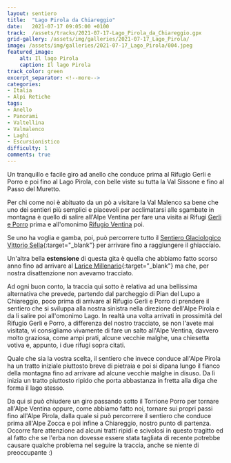 ```yaml
---
layout: sentiero
title:  "Lago Pirola da Chiareggio"
date:   2021-07-17 09:05:00 +0100
track:  /assets/tracks/2021-07-17-Lago_Pirola_da_Chiareggio.gpx
grid-gallery: /assets/img/galleries/2021-07-17_Lago_Pirola/
image: /assets/img/galleries/2021-07-17_Lago_Pirola/004.jpeg
featured_image:
    alt: Il lago Pirola
    caption: Il lago Pirola
track_color: green
excerpt_separator: <!--more-->
categories:
- Italia
- Alpi Retiche
tags:
- Anello
- Panorami
- Valtellina
- Valmalenco
- Laghi
- Escursionistico
difficulty: 1
comments: true
---
```


Un tranquillo e facile giro ad anello che conduce prima al Rifugio Gerli e Porro e poi fino al Lago Pirola, con belle viste su tutta la Val Sissone e fino al Passo del Muretto.

<!--more-->

Per chi come noi è abituato da un pò a visitare la Val Malenco sa bene che uno dei sentieri più semplici e piacevoli per acclimatarsi alle sgambate in montagna è quello di salire all'Alpe Ventina per fare una visita ai Rifugi [Gerli e Porro](https://www.rifugiogerliporro.it/) prima e all'omonimo [Rifugio Ventina](http://www.rifugioventina.it/) poi.

Se uno ha voglia e gamba, poi, può percorrere tutto il [Sentiero Glaciologico Vittorio Sella](https://www.valtellina.it/it/approfondimenti/trekking/il-sentiero-glaciologico-vittorio-sella){:target="_blank"} per arrivare fino a raggiungere il ghiacciaio.

Un'altra bella __estensione__ di questa gita è quella che abbiamo fatto scorso anno fino ad arrivare al [Larice Millenario](https://www.sondrioevalmalenco.it/sites/default/files/luogo/attachments/96582/sentiero_del_larice_millenario.pdf){:target="_blank"} ma che, per nostra disattenzione non avevamo tracciato.

Ad ogni buon conto, la traccia qui sotto è relativa ad una bellissima alternativa che prevede, partendo dal parcheggio di Pian del Lupo a Chiareggio, poco prima di arrivare al Rifugio Gerli e Porro di prendere il sentiero che si sviluppa alla nostra sinistra nella direzione dell'Alpe Pirola e da li salire poi all'omonimo Lago. 
In realtà una volta arrivati in prossimità del Rifugio Gerli e Porro, a differenza del nostro tracciato, se non l'avete mai visitata, vi consigliamo vivamente di fare un salto all'Alpe Ventina, davvero molto graziosa, come ampi prati, alcune vecchie malghe, una chiesetta votiva e, appunto, i due rifugi sopra citati.

Quale che sia la vostra scelta, il sentiero che invece conduce all'Alpe Pirola ha un tratto iniziale piuttosto breve di pietraia e poi si dipana lungo il fianco della montagna fino ad arrivare ad alcune vecchie malghe in disuso. Da lì inizia un tratto piuttosto ripido che porta abbastanza in fretta alla diga che forma il lago stesso.

Da qui si può chiudere un giro passando sotto il Torrione Porro per tornare all'Alpe Ventina oppure, come abbiamo fatto noi, tornare sui propri passi fino all'Alpe Pirola, dalla quale si può percorrere il sentiero che conduce prima all'Alpe Zocca e poi infine a Chiareggio, nostro punto di partenza. Occorre fare attenzione ad alcuni tratti ripidi e scivolosi in questo tragitto ed al fatto che se l'erba non dovesse essere stata tagliata di recente potrebbe causare qualche problema nel seguire la traccia, anche se niente di preoccupante :)